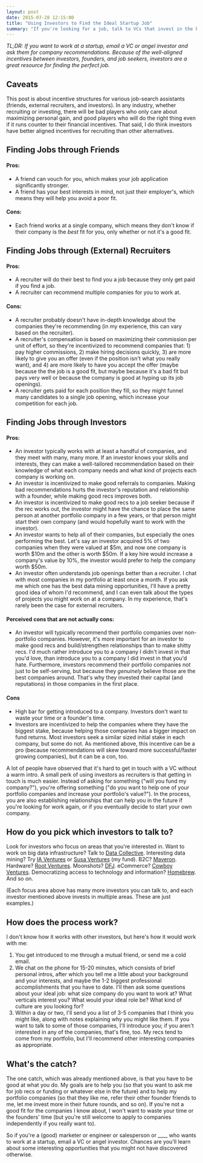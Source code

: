 ```yaml
---
layout: post
date: 2015-07-28 12:15:00
title: "Using Investors to Find the Ideal Startup Job"
summary: "If you're looking for a job, talk to VCs that invest in the kinds of startups you want to join. VCs can help you find a good fit, & their incentives are often better aligned than those of recruiters."
---
```

*TL;DR: If you want to work at a startup, email a VC or angel investor and ask them for company recommendations. Because of the well-aligned incentives between investors, founders, and job seekers, investors are a great resource for finding the perfect job.*

## Caveats
This post is about incentive structures for various job-search assistants (friends, external recruiters, and investors). In any industry, whether recruiting or investing, there will be bad players who only care about maximizing personal gain, and good players who will do the right thing even if it runs counter to their financial incentives. That said, I do think investors have better aligned incentives for recruiting than other alternatives.

## Finding Jobs through Friends

#### Pros:

* A friend can vouch for you, which makes your job application significantly stronger.
* A friend has your best interests in mind, not just their employer's, which means they will help you avoid a poor fit.

#### Cons:

* Each friend works at a single company, which means they don't know if their company is the _best_ fit for you, only whether or not it's a good fit.

## Finding Jobs through (External) Recruiters

#### Pros: 

* A recruiter will do their best to find you a job because they only get paid if you find a job.
* A recruiter can recommend multiple companies for you to work at.

#### Cons:

* A recruiter probably doesn't have in-depth knowledge about the companies they're recommending (in my experience, this can vary based on the recruiter).
* A recruiter's compensation is based on maximizing their commission per unit of effort, so they're incentivized to recommend companies that: 1) pay higher commissions, 2) make hiring decisions quickly, 3) are more likely to give you an offer (even if the position isn't what you really want), and 4) are more likely to have you accept the offer (maybe because the the job is a good fit, but maybe because it's a bad fit but pays very well or because the company is good at hyping up its job openings).
* A recruiter gets paid for each position they fill, so they might funnel many candidates to a single job opening, which increase your competition for each job.

## Finding Jobs through Investors

#### Pros:

* An investor typically works with at least a handful of companies, and they meet with many, many more. If an investor knows your skills and interests, they can make a well-tailored recommendation based on their knowledge of what each company needs and what kind of projects each company is working on.
* An investor is incentivized to make good referrals to companies. Making bad recommendations hurts the investor's reputation and relationship with a founder, while making good recs improves both.
* An investor is incentivized to make good recs to a job seeker because if the rec works out, the investor might have the chance to place the same person at another portfolio company in a few years, or that person might start their own company (and would hopefully want to work with the investor).
* An investor wants to help all of their companies, but especially the ones performing the best. Let's say an investor acquired 5% of two companies when they were valued at $5m, and now one company is worth $10m and the other is worth $50m. If a key hire would increase a company's value by 10%, the investor would prefer to help the company worth $50m.
* An investor often understands job openings better than a recruiter. I chat with most companies in my portfolio at least once a month. If you ask me which one has the best data mining opportunities, I'll have a pretty good idea of whom I'd recommend, and I can even talk about the types of projects you might work on at a company. In my experience, that's rarely been the case for external recruiters.

#### Perceived cons that are not actually cons:

* An investor will typically recommend their portfolio companies over non-portfolio companies. However, it's more important for an investor to make good recs and build/strengthen relationships than to make shitty recs. I'd much rather introduce you to a company I didn't invest in that you'd love, than introduce you to a company I did invest in that you'd hate. Furthermore, investors recommend their portfolio companies not just to be self-serving, but because they _genuinely_ believe those are the best companies around. That's why they invested their capital (and reputations) in those companies in the first place.

#### Cons

* High bar for getting introduced to a company. Investors don't want to waste your time or a founder's time.
* Investors are incentivized to help the companies where they have the biggest stake, because helping those companies has a bigger impact on fund returns. Most investors seek a similar sized initial stake in each company, but some do not. As mentioned above, this incentive can be a pro (because recommendations will skew toward more successful/faster growing companies), but it can be a con, too.

A lot of people have observed that it's hard to get in touch with a VC without a warm intro. A small perk of using investors as recruiters is that getting in touch is much easier. Instead of asking for something ("will you fund my company?"), you're offering something ("do you want to help one of your portfolio companies and increase your portfolio's value?"). In the process, you are also establishing relationships that can help you in the future if you're looking for work again, or if you eventually decide to start your own company.

## How do you pick which investors to talk to?
Look for investors who focus on areas that you're interested in. Want to work on big data infrastructure? Talk to <a href="http://dcvc.com/" target="_blank">Data Collective</a>. Interesting data mining? Try <a href="http://www.iaventures.com/" target="_blank">IA Ventures</a> or <a href="http://www.susaventures.com/" target="_blank">Susa Ventures</a> (my fund). B2C? <a href="http://www.maveron.com/" target="_blank">Maveron</a>. Hardware? <a href="http://root.vc/" target="_blank">Root Ventures</a>. Moonshots? <a href="http://dfj.com/" target="_blank">DFJ</a>. eCommerce? <a href="http://cowboy.vc/" target="_blank">Cowboy Ventures</a>. Democratizing access to technology and information? <a href="http://homebrew.co/" target="_blank">Homebrew</a>. And so on.

(Each focus area above has many more investors you can talk to, and each investor mentioned above invests in multiple areas. These are just examples.)

## How does the process work?
I don't know how it works with other investors, but here's how it would work with me:

1. You get introduced to me through a mutual friend, or send me a cold email.
2. We chat on the phone for 15-20 minutes, which consists of brief personal intros, after which you tell me a little about your background and your interests, and maybe the 1-2 biggest professional accomplishments that you have to date. I'll then ask some questions about your ideal job: what size company do you want to work at? What verticals interest you? What would your ideal role be? What kind of culture are you looking for?
3. Within a day or two, I'll send you a list of 3-5 companies that I think you might like, along with notes explaining why you might like them. If you want to talk to some of those companies, I'll introduce you; if you aren't interested in any of the companies, that's fine, too. My recs tend to come from my portfolio, but I'll recommend other interesting companies as appropriate.

## What's the catch?
The one catch, which was already mentioned above, is that you have to be good at what you do. My goals are to help you (so that you want to ask me for job recs or funding or whatever else in the future) and to help my portfolio companies (so that they like me, refer their other founder friends to me, let me invest more in their future rounds, and so on). If you're not a good fit for the companies I know about, I won't want to waste your time or the founders' time (but you're still welcome to apply to companies independently if you really want to).

So if you're a (good) marketer or engineer or salesperson or ____ who wants to work at a startup, email a VC or angel investor. Chances are you'll learn about some interesting opportunities that you might not have discovered otherwise.